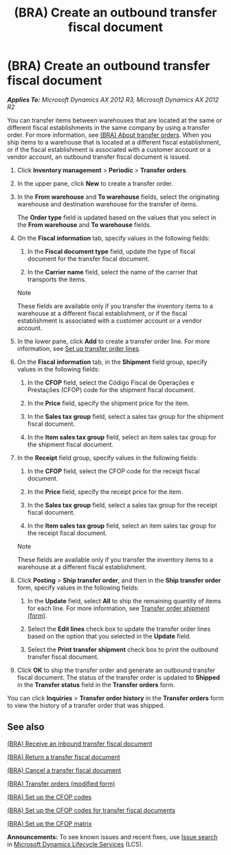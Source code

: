 ﻿---
title: (BRA) Create an outbound transfer fiscal document
TOCTitle: (BRA) Create an outbound transfer fiscal document
ms:assetid: 5918ea0c-7e09-4527-a6ff-f9d520a8e0fc
ms:mtpsurl: https://technet.microsoft.com/en-us/library/JJ933519(v=AX.60)
ms:contentKeyID: 50935133
ms.date: 04/18/2014
mtps_version: v=AX.60
f1_keywords:
- BRA
- Brazil
- Transfer fiscal documents
- Create transfer orders
- outbound transfer fiscal documents
---

# (BRA) Create an outbound transfer fiscal document 


_**Applies To:** Microsoft Dynamics AX 2012 R3, Microsoft Dynamics AX 2012 R2_

You can transfer items between warehouses that are located at the same or different fiscal establishments in the same company by using a transfer order. For more information, see [(BRA) About transfer orders](bra-about-transfer-orders.md). When you ship items to a warehouse that is located at a different fiscal establishment, or if the fiscal establishment is associated with a customer account or a vendor account, an outbound transfer fiscal document is issued.

1.  Click **Inventory management** \> **Periodic** \> **Transfer orders**.

2.  In the upper pane, click **New** to create a transfer order.

3.  In the **From warehouse** and **To warehouse** fields, select the originating warehouse and destination warehouse for the transfer of items.
    
    The **Order type** field is updated based on the values that you select in the **From warehouse** and **To warehouse** fields.

4.  On the **Fiscal information** tab, specify values in the following fields:
    
    1.  In the **Fiscal document type** field, update the type of fiscal document for the transfer fiscal document.
    
    2.  In the **Carrier name** field, select the name of the carrier that transports the items.
    

    > [!NOTE]
    > <P>These fields are available only if you transfer the inventory items to a warehouse at a different fiscal establishment, or if the fiscal establishment is associated with a customer account or a vendor account.</P>



5.  In the lower pane, click **Add** to create a transfer order line. For more information, see [Set up transfer order lines](set-up-transfer-order-lines.md).

6.  On the **Fiscal information** tab, in the **Shipment** field group, specify values in the following fields:
    
    1.  In the **CFOP** field, select the Código Fiscal de Operações e Prestações (CFOP) code for the shipment fiscal document.
    
    2.  In the **Price** field, specify the shipment price for the item.
    
    3.  In the **Sales tax group** field, select a sales tax group for the shipment fiscal document.
    
    4.  In the **Item sales tax group** field, select an item sales tax group for the shipment fiscal document.

7.  In the **Receipt** field group, specify values in the following fields:
    
    1.  In the **CFOP** field, select the CFOP code for the receipt fiscal document.
    
    2.  In the **Price** field, specify the receipt price for the item.
    
    3.  In the **Sales tax group** field, select a sales tax group for the receipt fiscal document.
    
    4.  In the **Item sales tax group** field, select an item sales tax group for the receipt fiscal document.
    

    > [!NOTE]
    > <P>These fields are available only if you transfer the inventory items to a warehouse at a different fiscal establishment.</P>



8.  Click **Posting** \> **Ship transfer order**, and then in the **Ship transfer order** form, specify values in the following fields:
    
    1.  In the **Update** field, select **All** to ship the remaining quantity of items for each line. For more information, see [Transfer order shipment (form)](https://technet.microsoft.com/en-us/library/aa577094\(v=ax.60\)).
    
    2.  Select the **Edit lines** check box to update the transfer order lines based on the option that you selected in the **Update** field.
    
    3.  Select the **Print transfer shipment** check box to print the outbound transfer fiscal document.

9.  Click **OK** to ship the transfer order and generate an outbound transfer fiscal document. The status of the transfer order is updated to **Shipped** in the **Transfer status** field in the **Transfer orders** form.

You can click **Inquiries** \> **Transfer order history** in the **Transfer orders** form to view the history of a transfer order that was shipped.

## See also

[(BRA) Receive an inbound transfer fiscal document](bra-receive-an-inbound-transfer-fiscal-document.md)

[(BRA) Return a transfer fiscal document](bra-return-a-transfer-fiscal-document.md)

[(BRA) Cancel a transfer fiscal document](bra-cancel-a-transfer-fiscal-document.md)

[(BRA) Transfer orders (modified form)](https://technet.microsoft.com/en-us/library/jj910973\(v=ax.60\))

[(BRA) Set up the CFOP codes](bra-set-up-the-cfop-codes.md)

[(BRA) Set up the CFOP codes for transfer fiscal documents](bra-set-up-the-cfop-codes-for-transfer-fiscal-documents.md)

[(BRA) Set up the CFOP matrix](bra-set-up-the-cfop-matrix.md)

  
**Announcements:** To see known issues and recent fixes, use [Issue search](http://go.microsoft.com/fwlink/?linkid=389258) in [Microsoft Dynamics Lifecycle Services](http://go.microsoft.com/fwlink/?linkid=306505) (LCS).

